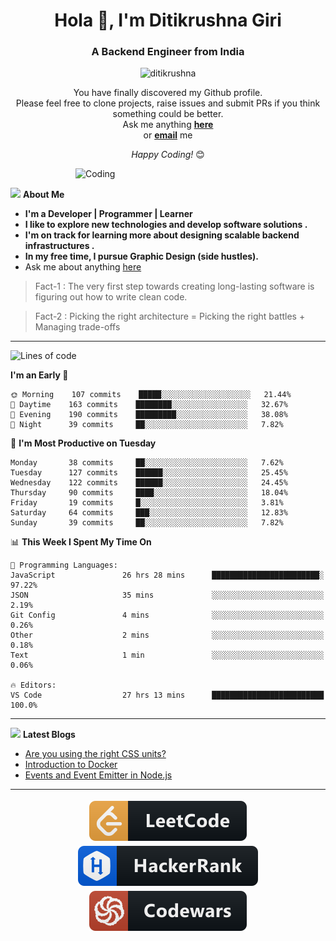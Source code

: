 <h1 align="center">Hola 👋, I'm Ditikrushna Giri</h1>
<h3 align="center">A Backend Engineer from India</h3>
 <p align="center"> <img src="https://komarev.com/ghpvc/?username=ditikrushna" alt="ditikrushna" /> </p>

<div align="center">
You have finally discovered my Github profile. <br>
Please feel free to clone projects, raise issues and submit PRs if you think something could be better. <br>
Ask me anything <a href="https://github.com/ditikrushna/ditikrushna/issues/new"><b>here</b></a><br>
or <a href="mailto:ditikrushna.nit@gmail.com"><b>email</b></a> me

<i>Happy Coding!</i> 😊
</div>

<img align="right" alt="Coding" width="400" src="https://media.giphy.com/media/Y4ak9Ki2GZCbJxAnJD/giphy.gif">

</br>

<img src="https://media.giphy.com/media/WUlplcMpOCEmTGBtBW/giphy.gif" width="30"> **About Me**

- **I'm a Developer | Programmer | Learner**<br/>   
- **I like to explore new technologies and develop software solutions .** <br/>
- **I'm on track for learning more about designing scalable backend infrastructures .** <br/>
- **In my free time, I pursue Graphic Design (side hustles).** <br/>
- Ask me about anything [here](https://github.com/ditikrushna/ditikrushna/issues/new)<br/> 

 
> Fact-1 : The very first step towards creating long-lasting software is figuring out how to write clean code.


> Fact-2 : Picking the right architecture = Picking the right battles + Managing trade-offs 

---

<!--START_SECTION:waka-->
![Lines of code](https://img.shields.io/badge/From%20Hello%20World%20I%27ve%20Written-205916%20lines%20of%20code-blue)

**I'm an Early 🐤** 

```text
🌞 Morning    107 commits    █████░░░░░░░░░░░░░░░░░░░░   21.44% 
🌆 Daytime    163 commits    ████████░░░░░░░░░░░░░░░░░   32.67% 
🌃 Evening    190 commits    █████████░░░░░░░░░░░░░░░░   38.08% 
🌙 Night      39 commits     ██░░░░░░░░░░░░░░░░░░░░░░░   7.82%

```
📅 **I'm Most Productive on Tuesday** 

```text
Monday       38 commits     ██░░░░░░░░░░░░░░░░░░░░░░░   7.62% 
Tuesday      127 commits    ██████░░░░░░░░░░░░░░░░░░░   25.45% 
Wednesday    122 commits    ██████░░░░░░░░░░░░░░░░░░░   24.45% 
Thursday     90 commits     ████░░░░░░░░░░░░░░░░░░░░░   18.04% 
Friday       19 commits     █░░░░░░░░░░░░░░░░░░░░░░░░   3.81% 
Saturday     64 commits     ███░░░░░░░░░░░░░░░░░░░░░░   12.83% 
Sunday       39 commits     ██░░░░░░░░░░░░░░░░░░░░░░░   7.82%

```


📊 **This Week I Spent My Time On** 

```text
💬 Programming Languages: 
JavaScript               26 hrs 28 mins      ████████████████████████░   97.22% 
JSON                     35 mins             ░░░░░░░░░░░░░░░░░░░░░░░░░   2.19% 
Git Config               4 mins              ░░░░░░░░░░░░░░░░░░░░░░░░░   0.26% 
Other                    2 mins              ░░░░░░░░░░░░░░░░░░░░░░░░░   0.18% 
Text                     1 min               ░░░░░░░░░░░░░░░░░░░░░░░░░   0.06%

🔥 Editors: 
VS Code                  27 hrs 13 mins      █████████████████████████   100.0%

```


<!--END_SECTION:waka-->

---


<img src="http://www.netanimations.net/livres-13.gif" width="40"> **Latest Blogs** 

<!-- BLOG-POST-LIST:START -->
- [Are you using the right CSS units?](https://dev.to/ditikrushna/are-you-using-the-right-css-units-25ee)
- [Introduction to Docker](https://dev.to/ditikrushna/introduction-to-docker-2b2)
- [Events and Event Emitter in Node.js](https://dev.to/ditikrushna/events-and-event-emitter-in-node-js-2ek5)
<!-- BLOG-POST-LIST:END -->

--- 

<p align="center">
  <a href="https://leetcode.com/user2917t/">
    <img src="https://raw.githubusercontent.com/AbhishekMaira10/AbhishekMaira10/master/Resources/svg/leetcode.svg" alt="leetcode" style="vertical-align:top; margin:4px">
  </a>

  <a href="https://www.hackerrank.com/diticuo062">
    <img src="https://raw.githubusercontent.com/AbhishekMaira10/AbhishekMaira10/master/Resources/svg/hackerrank.svg" alt="hackerrank" style="vertical-align:top; margin:4px">
  </a>
  
  <a href="https://www.codewars.com/users/ditikrushna">
    <img src="https://raw.githubusercontent.com/AbhishekMaira10/AbhishekMaira10/master/Resources/svg/codewars.svg" alt="codewars" style="vertical-align:top; margin:4px">
  </a> 
</p>



<!--
 <img align="right" alt="Coding" width="400" src="https://media.giphy.com/media/3bgcPpDaikspxiUHlH/giphy.gif">


<img src="https://media.giphy.com/media/LnQjpWaON8nhr21vNW/giphy.gif" width="60"> <em><b><span align='center'>I love connecting with different people</b> so if you want to say <b>hi, I'll be happy to meet you more!</b> :)</em></span>

--- 


<p align="center">
  <a href="https://leetcode.com/user2917t/">
    <img src="https://raw.githubusercontent.com/AbhishekMaira10/AbhishekMaira10/master/Resources/svg/leetcode.svg" alt="leetcode" style="vertical-align:top; margin:4px">
  </a>

  <a href="https://www.hackerrank.com/diticuo062">
    <img src="https://raw.githubusercontent.com/AbhishekMaira10/AbhishekMaira10/master/Resources/svg/hackerrank.svg" alt="hackerrank" style="vertical-align:top; margin:4px">
  </a>
  
  <a href="https://www.codewars.com/users/ditikrushna">
    <img src="https://raw.githubusercontent.com/AbhishekMaira10/AbhishekMaira10/master/Resources/svg/codewars.svg" alt="codewars" style="vertical-align:top; margin:4px">
  </a> 
</p>
-->




